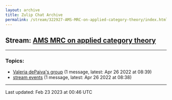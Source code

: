 ```yaml
---
layout: archive
title: Zulip Chat Archive
permalink: /stream/322927-AMS-MRC-on-applied-category-theory/index.html
---
```


## Stream: [AMS MRC on applied category theory](https://mattecapu.github.io/ct-zulip-archive/stream/322927-AMS-MRC-on-applied-category-theory/index.html)
---

### Topics:

* [Valeria dePaiva's group](topic/topic_Valeria.20dePaiva's.20group.html) (1 message, latest: Apr 26 2022 at 08:39)
* [stream events](topic/topic_stream.20events.html) (1 message, latest: Apr 26 2022 at 08:38)

<hr><p>Last updated: Feb 23 2023 at 00:46 UTC</p>